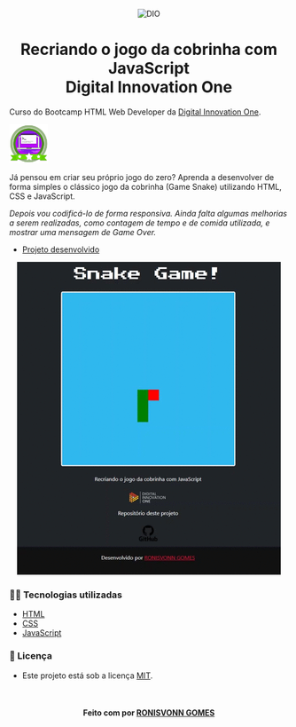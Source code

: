 <!--Banner -->
<p align="center">
  <img src="img/banner-dio" alt="DIO" title="Digital Innovation One">
</p>

<!--About session-->
<h1 align="center">Recriando o jogo da cobrinha com JavaScript<br>Digital Innovation One</h1>

Curso do Bootcamp HTML Web Developer da [Digital Innovation One](https://digitalinnovation.one/).

<img src="img/badge-dio.png" title="Badge" width="70" height="70">

Já pensou em criar seu próprio jogo do zero? Aprenda a desenvolver de forma simples o clássico jogo da cobrinha (Game Snake) utilizando HTML, CSS e JavaScript.

<i>Depois vou codificá-lo de forma responsiva. Ainda falta algumas melhorias a serem realizadas, como contagem de tempo e de comida utilizada, e mostrar uma mensagem de Game Over.</i>

- [Projeto desenvolvido](#)

<p align="center"><img src="img/snake.gif" title="Game Snake - DIO"></p>
<!-- <p align="center"><img src="./assets/projeto-responsivo.gif" title="Game Snake - DIO"></p><br> -->

<h3>👨‍💻 Tecnologias utilizadas</h3>

- [HTML](https://www.w3schools.com/html/)
- [CSS](https://developer.mozilla.org/pt-BR/docs/Web/CSS)
- [JavaScript](https://developer.mozilla.org/en-US/docs/Web/JavaScript)<br>

<!--License session-->
<h3>📝 Licença</h3>

- Este projeto está sob a licença [MIT](./LICENSE).<br>

<!--Bottom session-->
<br><h4 align=center>Feito com por <a target="_blank" href="" >RONISVONN GOMES</a></h4>